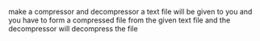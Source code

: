 make a compressor and decompressor a text file will be given to you and you have to form a compressed file from the given text file and the decompressor will decompress the file

